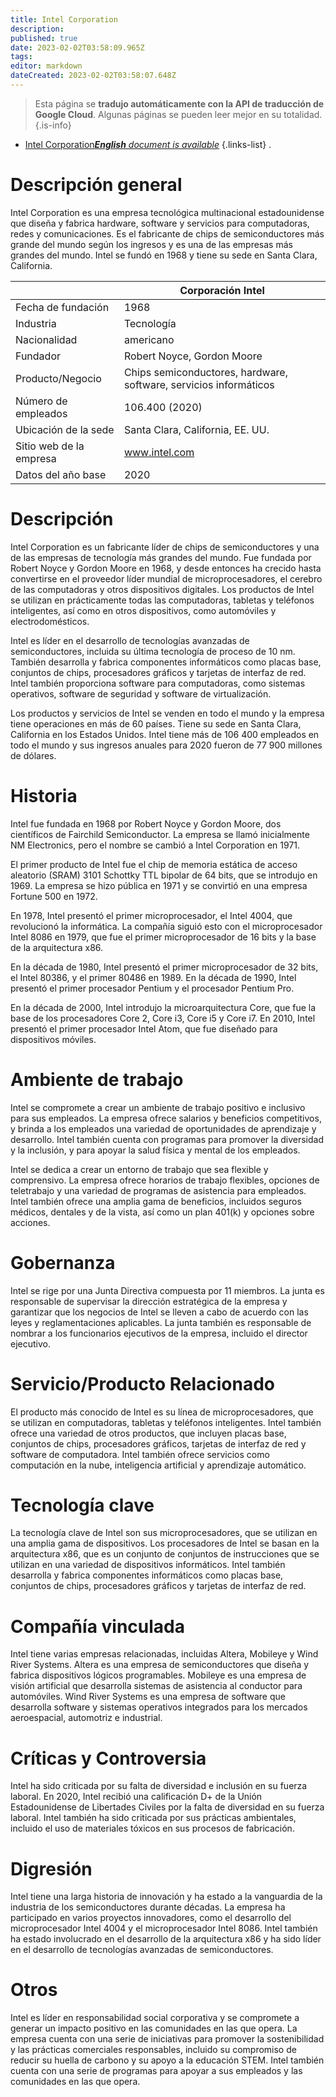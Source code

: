 ```yaml
---
title: Intel Corporation
description: 
published: true
date: 2023-02-02T03:58:09.965Z
tags: 
editor: markdown
dateCreated: 2023-02-02T03:58:07.648Z
---
```


> Esta página se **tradujo automáticamente con la API de traducción de Google Cloud**.
Algunas páginas se pueden leer mejor en su totalidad.{.is-info}



- [Intel Corporation***English** document is available*](/en/Knowledge-base/Dictionary/Company/intel-corporation)
{.links-list}
.

# Descripción general
Intel Corporation es una empresa tecnológica multinacional estadounidense que diseña y fabrica hardware, software y servicios para computadoras, redes y comunicaciones. Es el fabricante de chips de semiconductores más grande del mundo según los ingresos y es una de las empresas más grandes del mundo. Intel se fundó en 1968 y tiene su sede en Santa Clara, California.

| | Corporación Intel |
|----------------|-------------------|
| Fecha de fundación | 1968 |
| Industria | Tecnología |
| Nacionalidad | americano |
| Fundador | Robert Noyce, Gordon Moore |
| Producto/Negocio | Chips semiconductores, hardware, software, servicios informáticos |
| Número de empleados | 106.400 (2020) |
| Ubicación de la sede | Santa Clara, California, EE. UU. |
| Sitio web de la empresa | www.intel.com |
| Datos del año base | 2020 |

# Descripción
Intel Corporation es un fabricante líder de chips de semiconductores y una de las empresas de tecnología más grandes del mundo. Fue fundada por Robert Noyce y Gordon Moore en 1968, y desde entonces ha crecido hasta convertirse en el proveedor líder mundial de microprocesadores, el cerebro de las computadoras y otros dispositivos digitales. Los productos de Intel se utilizan en prácticamente todas las computadoras, tabletas y teléfonos inteligentes, así como en otros dispositivos, como automóviles y electrodomésticos.

Intel es líder en el desarrollo de tecnologías avanzadas de semiconductores, incluida su última tecnología de proceso de 10 nm. También desarrolla y fabrica componentes informáticos como placas base, conjuntos de chips, procesadores gráficos y tarjetas de interfaz de red. Intel también proporciona software para computadoras, como sistemas operativos, software de seguridad y software de virtualización.

Los productos y servicios de Intel se venden en todo el mundo y la empresa tiene operaciones en más de 60 países. Tiene su sede en Santa Clara, California en los Estados Unidos. Intel tiene más de 106 400 empleados en todo el mundo y sus ingresos anuales para 2020 fueron de 77 900 millones de dólares.

# Historia
Intel fue fundada en 1968 por Robert Noyce y Gordon Moore, dos científicos de Fairchild Semiconductor. La empresa se llamó inicialmente NM Electronics, pero el nombre se cambió a Intel Corporation en 1971.

El primer producto de Intel fue el chip de memoria estática de acceso aleatorio (SRAM) 3101 Schottky TTL bipolar de 64 bits, que se introdujo en 1969. La empresa se hizo pública en 1971 y se convirtió en una empresa Fortune 500 en 1972.

En 1978, Intel presentó el primer microprocesador, el Intel 4004, que revolucionó la informática. La compañía siguió esto con el microprocesador Intel 8086 en 1979, que fue el primer microprocesador de 16 bits y la base de la arquitectura x86.

En la década de 1980, Intel presentó el primer microprocesador de 32 bits, el Intel 80386, y el primer 80486 en 1989. En la década de 1990, Intel presentó el primer procesador Pentium y el procesador Pentium Pro.

En la década de 2000, Intel introdujo la microarquitectura Core, que fue la base de los procesadores Core 2, Core i3, Core i5 y Core i7. En 2010, Intel presentó el primer procesador Intel Atom, que fue diseñado para dispositivos móviles.

# Ambiente de trabajo
Intel se compromete a crear un ambiente de trabajo positivo e inclusivo para sus empleados. La empresa ofrece salarios y beneficios competitivos, y brinda a los empleados una variedad de oportunidades de aprendizaje y desarrollo. Intel también cuenta con programas para promover la diversidad y la inclusión, y para apoyar la salud física y mental de los empleados.

Intel se dedica a crear un entorno de trabajo que sea flexible y comprensivo. La empresa ofrece horarios de trabajo flexibles, opciones de teletrabajo y una variedad de programas de asistencia para empleados. Intel también ofrece una amplia gama de beneficios, incluidos seguros médicos, dentales y de la vista, así como un plan 401(k) y opciones sobre acciones.

# Gobernanza
Intel se rige por una Junta Directiva compuesta por 11 miembros. La junta es responsable de supervisar la dirección estratégica de la empresa y garantizar que los negocios de Intel se lleven a cabo de acuerdo con las leyes y reglamentaciones aplicables. La junta también es responsable de nombrar a los funcionarios ejecutivos de la empresa, incluido el director ejecutivo.

# Servicio/Producto Relacionado
El producto más conocido de Intel es su línea de microprocesadores, que se utilizan en computadoras, tabletas y teléfonos inteligentes. Intel también ofrece una variedad de otros productos, que incluyen placas base, conjuntos de chips, procesadores gráficos, tarjetas de interfaz de red y software de computadora. Intel también ofrece servicios como computación en la nube, inteligencia artificial y aprendizaje automático.

# Tecnología clave
La tecnología clave de Intel son sus microprocesadores, que se utilizan en una amplia gama de dispositivos. Los procesadores de Intel se basan en la arquitectura x86, que es un conjunto de conjuntos de instrucciones que se utilizan en una variedad de dispositivos informáticos. Intel también desarrolla y fabrica componentes informáticos como placas base, conjuntos de chips, procesadores gráficos y tarjetas de interfaz de red.

# Compañía vinculada
Intel tiene varias empresas relacionadas, incluidas Altera, Mobileye y Wind River Systems. Altera es una empresa de semiconductores que diseña y fabrica dispositivos lógicos programables. Mobileye es una empresa de visión artificial que desarrolla sistemas de asistencia al conductor para automóviles. Wind River Systems es una empresa de software que desarrolla software y sistemas operativos integrados para los mercados aeroespacial, automotriz e industrial.

# Críticas y Controversia
Intel ha sido criticada por su falta de diversidad e inclusión en su fuerza laboral. En 2020, Intel recibió una calificación D+ de la Unión Estadounidense de Libertades Civiles por la falta de diversidad en su fuerza laboral. Intel también ha sido criticada por sus prácticas ambientales, incluido el uso de materiales tóxicos en sus procesos de fabricación.

# Digresión
Intel tiene una larga historia de innovación y ha estado a la vanguardia de la industria de los semiconductores durante décadas. La empresa ha participado en varios proyectos innovadores, como el desarrollo del microprocesador Intel 4004 y el microprocesador Intel 8086. Intel también ha estado involucrado en el desarrollo de la arquitectura x86 y ha sido líder en el desarrollo de tecnologías avanzadas de semiconductores.

# Otros
Intel es líder en responsabilidad social corporativa y se compromete a generar un impacto positivo en las comunidades en las que opera. La empresa cuenta con una serie de iniciativas para promover la sostenibilidad y las prácticas comerciales responsables, incluido su compromiso de reducir su huella de carbono y su apoyo a la educación STEM. Intel también cuenta con una serie de programas para apoyar a sus empleados y las comunidades en las que opera.